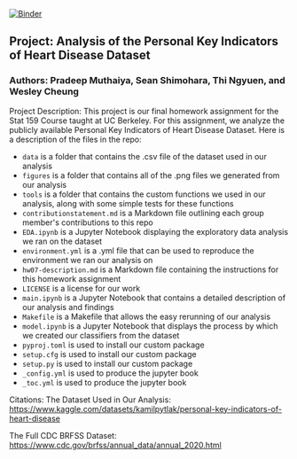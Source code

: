 [![Binder](https://mybinder.org/badge_logo.svg)](https://mybinder.org/v2/gh/UCB-stat-159-s22/hw07-group28.git/HEAD)

## Project: Analysis of the Personal Key Indicators of Heart Disease Dataset

### Authors: Pradeep Muthaiya, Sean Shimohara, Thi Ngyuen, and Wesley Cheung 

Project Description: This project is our final homework assignment for the Stat 159 Course taught at UC Berkeley. For this assignment, we analyze the publicly available Personal Key Indicators of Heart Disease Dataset. Here is a description of the files in the repo:
- `data` is a folder that contains the .csv file of the dataset used in our analysis
- `figures` is a folder that contains all of the .png files we generated from our analysis
- `tools` is a folder that contains the custom functions we used in our analysis, along with some simple tests for these functions
- `contributionstatement.md` is a Markdown file outlining each group member's contributions to this repo
- `EDA.ipynb` is a Jupyter Notebook displaying the exploratory data analysis we ran on the dataset
- `environment.yml` is a .yml file that can be used to reproduce the environment we ran our analysis on
- `hw07-description.md` is a Markdown file containing the instructions for this homework assignment
- `LICENSE` is a license for our work
- `main.ipynb` is a Jupyter Notebook that contains a detailed description of our analysis and findings
- `Makefile` is a Makefile that allows the easy rerunning of our analysis
- `model.ipynb` is a Jupyter Notebook that displays the process by which we created our classifiers from the dataset
- `pyproj.toml` is used to install our custom package
- `setup.cfg` is used to install our custom package
- `setup.py` is used to install our custom package
- `_config.yml` is used to produce the jupyter book
- `_toc.yml` is used to produce the jupyter book

Citations:
The Dataset Used in Our Analysis: https://www.kaggle.com/datasets/kamilpytlak/personal-key-indicators-of-heart-disease

The Full CDC BRFSS Dataset: https://www.cdc.gov/brfss/annual_data/annual_2020.html